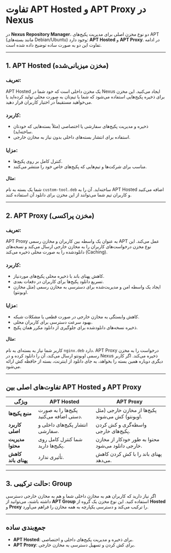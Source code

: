 

# تفاوت APT Hosted و APT Proxy در Nexus

در **Nexus Repository Manager**، دو نوع مخزن اصلی برای مدیریت پکیج‌های APT (مانند بسته‌های Debian/Ubuntu) وجود دارد: **APT Hosted** و **APT Proxy**. در ادامه تفاوت این دو به صورت ساده توضیح داده شده است.

---

## **1. APT Hosted (مخزن میزبانی‌شده)**

### **تعریف:**
APT Hosted یک مخزن داخلی است که خود شما در Nexus ایجاد می‌کنید. این مخزن برای ذخیره پکیج‌هایی استفاده می‌شود که شما یا تیم‌تان به صورت محلی تولید کرده‌اید یا می‌خواهید مستقیماً در اختیار کاربران قرار دهید.

### **کاربرد:**
- ذخیره و مدیریت پکیج‌های سفارشی یا اختصاصی (مثلاً بسته‌هایی که خودتان ساخته‌اید).
- استفاده برای انتشار بسته‌های داخلی بدون نیاز به مخازن خارجی.

### **مزایا:**
- کنترل کامل بر روی پکیج‌ها.
- مناسب برای شرکت‌ها و تیم‌هایی که پکیج‌های خاص خود را منتشر می‌کنند.

#### **مثال:**
شما یک بسته به نام `custom-tool.deb` ساخته‌اید. آن را به APT Hosted اضافه می‌کنید و کاربران تیم شما می‌توانند از این مخزن برای دانلود آن استفاده کنند.

---

## **2. APT Proxy (مخزن پراکسی)**

### **تعریف:**
APT Proxy به عنوان یک واسطه بین کاربران و مخازن رسمی APT عمل می‌کند. این نوع مخزن درخواست‌های کاربران را به مخازن خارجی ارسال می‌کند و نسخه‌های دانلودشده را به صورت محلی ذخیره می‌کند (Caching).

### **کاربرد:**
- کاهش پهنای باند با ذخیره محلی پکیج‌های موردنیاز.
- تسریع دانلود پکیج‌ها برای کاربران در دفعات بعدی.
- ایجاد یک واسطه امن و مدیریت‌شده برای دسترسی به مخازن رسمی (مثل مخازن اوبونتو).

### **مزایا:**
- کاهش وابستگی به مخازن خارجی در صورت قطعی یا مشکلات شبکه.
- بهبود سرعت دسترسی برای کاربران محلی.
- ذخیره نسخه‌های دانلودشده برای جلوگیری از دانلود مکرر همان پکیج.

#### **مثال:**
کاربر شما نیاز به بسته‌ای به نام `nginx.deb` دارد. APT Proxy درخواست را به مخزن رسمی اوبونتو ارسال می‌کند، آن را دانلود کرده و در Nexus ذخیره می‌کند. اگر کاربر دیگری دوباره همین بسته را بخواهد، به جای دانلود از اینترنت، بسته از حافظه کش ارائه می‌شود.

---

## **تفاوت‌های اصلی بین APT Hosted و APT Proxy**

| ویژگی              | **APT Hosted**                             | **APT Proxy**                              |
|---------------------|--------------------------------------------|--------------------------------------------|
| **منبع پکیج‌ها**    | پکیج‌ها را به صورت دستی اضافه می‌کنید.    | پکیج‌ها از مخازن خارجی (مثل اوبونتو) کش می‌شوند. |
| **کاربرد اصلی**     | انتشار پکیج‌های داخلی و سفارشی.            | واسطه‌گری و کش کردن پکیج‌های خارجی.         |
| **مدیریت محتوا**    | شما کنترل کامل روی پکیج‌ها دارید.         | محتوا به طور خودکار از مخازن خارجی دانلود می‌شود. |
| **کاهش پهنای باند** | تأثیری ندارد.                             | پهنای باند را با کش کردن کاهش می‌دهد.      |

---

## **3. حالت ترکیبی: Group**

اگر نیاز دارید که کاربران هم به مخازن داخلی شما و هم به مخازن خارجی دسترسی داشته باشند، می‌توانید از **APT Group** استفاده کنید. این نوع مخزن یک گروه از **Hosted** و **Proxy** را ترکیب می‌کند و دسترسی یکپارچه به همه مخازن را فراهم می‌آورد.

---

## **جمع‌بندی ساده**
- **APT Hosted**: برای ذخیره و مدیریت پکیج‌های داخلی و اختصاصی.
- **APT Proxy**: برای کش کردن و تسهیل دسترسی به مخازن خارجی.
